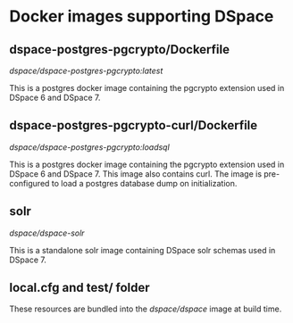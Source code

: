 # Docker images supporting DSpace

## dspace-postgres-pgcrypto/Dockerfile

_dspace/dspace-postgres-pgcrypto:latest_

This is a postgres docker image containing the pgcrypto extension used in DSpace 6 and DSpace 7.

## dspace-postgres-pgcrypto-curl/Dockerfile

_dspace/dspace-postgres-pgcrypto:loadsql_

This is a postgres docker image containing the pgcrypto extension used in DSpace 6 and DSpace 7.
This image also contains curl.  The image is pre-configured to load a postgres database dump on initialization.

## solr

_dspace/dspace-solr_

This is a standalone solr image containing DSpace solr schemas used in DSpace 7.

## local.cfg and test/ folder

These resources are bundled into the _dspace/dspace_ image at build time.
